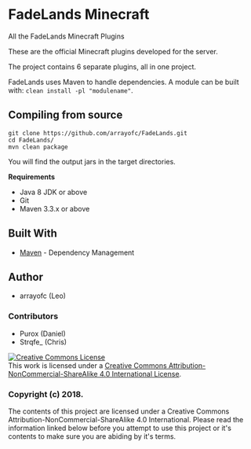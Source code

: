 # FadeLands Minecraft
All the FadeLands Minecraft Plugins

These are the official Minecraft plugins developed for the server.

The project contains 6 separate plugins, all in one project.

FadeLands uses Maven to handle dependencies. A module can be built with: `clean install -pl "modulename"`.

## Compiling from source
```
git clone https://github.com/arrayofc/FadeLands.git
cd FadeLands/
mvn clean package
```
You will find the output jars in the target directories.

**Requirements**

* Java 8 JDK or above
* Git
* Maven 3.3.x or above

## Built With
* [Maven](https://maven.apache.org/) - Dependency Management

## Author
* arrayofc (Leo)

### Contributors
* Purox (Daniel)
* Strqfe_ (Chris)

<a rel="license" href="http://creativecommons.org/licenses/by-nc-sa/4.0/"><img alt="Creative Commons License" style="border-width:0" src="https://i.creativecommons.org/l/by-nc-sa/4.0/80x15.png" /></a><br />This work is licensed under a <a rel="license" href="http://creativecommons.org/licenses/by-nc-sa/4.0/">Creative Commons Attribution-NonCommercial-ShareAlike 4.0 International License</a>.

### Copyright (c) 2018.

The contents of this project are licensed under a Creative Commons Attribution-NonCommercial-ShareAlike 4.0 International. Please read the information linked below before you attempt to use this project or it's contents to make sure you are abiding by it's terms.

